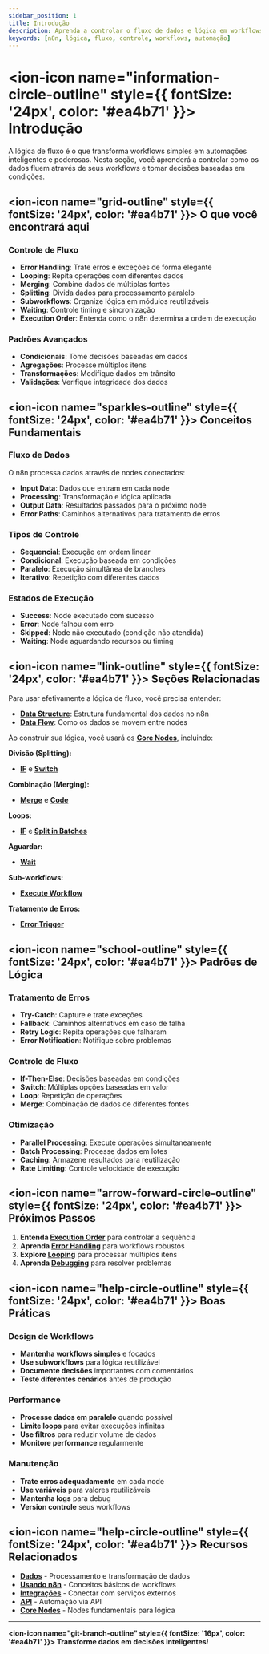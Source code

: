 ```yaml
---
sidebar_position: 1
title: Introdução
description: Aprenda a controlar o fluxo de dados e lógica em workflows n8n
keywords: [n8n, lógica, fluxo, controle, workflows, automação]
---
```


# <ion-icon name="information-circle-outline" style={{ fontSize: '24px', color: '#ea4b71' }}></ion-icon> Introdução

A lógica de fluxo é o que transforma workflows simples em automações inteligentes e poderosas. Nesta seção, você aprenderá a controlar como os dados fluem através de seus workflows e tomar decisões baseadas em condições.

## <ion-icon name="grid-outline" style={{ fontSize: '24px', color: '#ea4b71' }}></ion-icon> O que você encontrará aqui

### Controle de Fluxo

- **Error Handling**: Trate erros e exceções de forma elegante
- **Looping**: Repita operações com diferentes dados
- **Merging**: Combine dados de múltiplas fontes
- **Splitting**: Divida dados para processamento paralelo
- **Subworkflows**: Organize lógica em módulos reutilizáveis
- **Waiting**: Controle timing e sincronização
- **Execution Order**: Entenda como o n8n determina a ordem de execução

### Padrões Avançados

- **Condicionais**: Tome decisões baseadas em dados
- **Agregações**: Processe múltiplos itens
- **Transformações**: Modifique dados em trânsito
- **Validações**: Verifique integridade dos dados

## <ion-icon name="sparkles-outline" style={{ fontSize: '24px', color: '#ea4b71' }}></ion-icon> Conceitos Fundamentais

### Fluxo de Dados

O n8n processa dados através de nodes conectados:

- **Input Data**: Dados que entram em cada node
- **Processing**: Transformação e lógica aplicada
- **Output Data**: Resultados passados para o próximo node
- **Error Paths**: Caminhos alternativos para tratamento de erros

### Tipos de Controle

- **Sequencial**: Execução em ordem linear
- **Condicional**: Execução baseada em condições
- **Paralelo**: Execução simultânea de branches
- **Iterativo**: Repetição com diferentes dados

### Estados de Execução

- **Success**: Node executado com sucesso
- **Error**: Node falhou com erro
- **Skipped**: Node não executado (condição não atendida)
- **Waiting**: Node aguardando recursos ou timing

## <ion-icon name="link-outline" style={{ fontSize: '24px', color: '#ea4b71' }}></ion-icon> Seções Relacionadas

Para usar efetivamente a lógica de fluxo, você precisa entender:

- **[Data Structure](../data/data-structure)**: Estrutura fundamental dos dados no n8n
- **[Data Flow](../data/data-flow-nodes)**: Como os dados se movem entre nodes

Ao construir sua lógica, você usará os **[Core Nodes](../../integracoes/builtin-nodes/core-nodes/)**, incluindo:

**Divisão (Splitting):**

- **[IF](../../integracoes/builtin-nodes/logic-control/if)** e **[Switch](../../integracoes/builtin-nodes/logic-control/switch)**

**Combinação (Merging):**

- **[Merge](../../integracoes/builtin-nodes/logic-control/merge)** e **[Code](../../integracoes/builtin-nodes/core-nodes/code)**

**Loops:**

- **[IF](../../integracoes/builtin-nodes/logic-control/if)** e **[Split in Batches](../../integracoes/builtin-nodes/data-processing/split-in-batches)**

**Aguardar:**

- **[Wait](../../integracoes/builtin-nodes/logic-control/wait)**

**Sub-workflows:**

- **[Execute Workflow](../../integracoes/builtin-nodes/core-nodes/execute-sub-workflow)**

**Tratamento de Erros:**

- **[Error Trigger](../../integracoes/builtin-nodes/core-nodes/error-trigger)**

## <ion-icon name="school-outline" style={{ fontSize: '24px', color: '#ea4b71' }}></ion-icon> Padrões de Lógica

### Tratamento de Erros

- **Try-Catch**: Capture e trate exceções
- **Fallback**: Caminhos alternativos em caso de falha
- **Retry Logic**: Repita operações que falharam
- **Error Notification**: Notifique sobre problemas

### Controle de Fluxo

- **If-Then-Else**: Decisões baseadas em condições
- **Switch**: Múltiplas opções baseadas em valor
- **Loop**: Repetição de operações
- **Merge**: Combinação de dados de diferentes fontes

### Otimização

- **Parallel Processing**: Execute operações simultaneamente
- **Batch Processing**: Processe dados em lotes
- **Caching**: Armazene resultados para reutilização
- **Rate Limiting**: Controle velocidade de execução

## <ion-icon name="arrow-forward-circle-outline" style={{ fontSize: '24px', color: '#ea4b71' }}></ion-icon> Próximos Passos

1. **Entenda [Execution Order](./execution-order)** para controlar a sequência
2. **Aprenda [Error Handling](./error-handling)** para workflows robustos
3. **Explore [Looping](./looping)** para processar múltiplos itens
4. **Aprenda [Debugging](./debugging)** para resolver problemas

## <ion-icon name="help-circle-outline" style={{ fontSize: '24px', color: '#ea4b71' }}></ion-icon> Boas Práticas

### Design de Workflows

- **Mantenha workflows simples** e focados
- **Use subworkflows** para lógica reutilizável
- **Documente decisões** importantes com comentários
- **Teste diferentes cenários** antes de produção

### Performance

- **Processe dados em paralelo** quando possível
- **Limite loops** para evitar execuções infinitas
- **Use filtros** para reduzir volume de dados
- **Monitore performance** regularmente

### Manutenção

- **Trate erros adequadamente** em cada node
- **Use variáveis** para valores reutilizáveis
- **Mantenha logs** para debug
- **Version controle** seus workflows

## <ion-icon name="help-circle-outline" style={{ fontSize: '24px', color: '#ea4b71' }}></ion-icon> Recursos Relacionados

- **[Dados](../data/)** - Processamento e transformação de dados
- **[Usando n8n](../../usando-n8n/)** - Conceitos básicos de workflows
- **[Integrações](../../integracoes/)** - Conectar com serviços externos
- **[API](../../api/)** - Automação via API
- **[Core Nodes](../../integracoes/builtin-nodes/core-nodes/)** - Nodes fundamentais para lógica

---

**<ion-icon name="git-branch-outline" style={{ fontSize: '16px', color: '#ea4b71' }}></ion-icon> Transforme dados em decisões inteligentes!**
